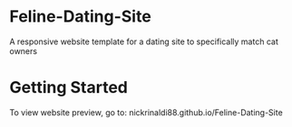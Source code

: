 # Feline-Dating-Site
A responsive website template for a dating site to specifically match cat owners

# Getting Started
To view website preview, go to: nickrinaldi88.github.io/Feline-Dating-Site
